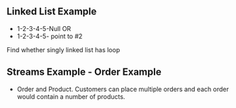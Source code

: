 ## Linked List Example
- 1-2-3-4-5-Null 
OR
- 1-2-3-4-5- point to #2

Find whether singly linked list has loop

## Streams Example - Order Example

- Order and Product. Customers can place multiple orders and each order would contain a number of products.
